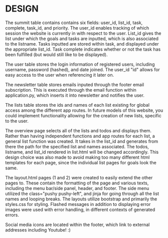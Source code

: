 # DESIGN

The summit table contains contains six fields: user_id, list_id, task, complete, task_id, and priority.
The user_id enables tracking of which session the website is currently in with respect to the user.
List_id gives the list under which the goals and tasks are inputted, which is also associated to the listname.
Tasks inputted are stored within task, and displayed under the appropriate list_id.
Task complete indicates whether or not the task has been fulfilled (but would still like to be displayed).

The user table stores the login information of registered users, including username, password (hashed), and date joined.
The user_id "id" allows for easy access to the user when referencing it later on.

The newsletter table stores emails inputed through the footer email subscription.
This is executed through the email function within application.py, which inserts it into newsletter and notifies the user.

The lists table stores the ids and names of each list existing for global access among the different app routes. In future
models of this website, you could implement functionality allowing for the creation of new lists, specific to the user.

The overview page selects all of the lists and todos and displays them.
Rather than having independent functions and app routes for each list, a general list function was created.
It takes in the list_id and generates from there the path for the specified list and names associated.
The todos, listname, and list_id rendered in list.html will be changed accordingly.
This design choice was also made to avoid making too many different html templates for each page, since the individual list pages for goals look the same.

The layout.html pages (1 and 2) were created to easily extend the other pages to.
These contain the formatting of the page and various texts, including the menu bar/side panel, header, and footer.
The side menu utilized the class="pushy pushy-left", and jinja for going through all the list names and looping breaks.
The layouts utilize bootstrap and primarily the styles.css for styling.
Flashed messages in addition to displaying error images were used with error handling, in different contexts of generated errors.

Social media icons are located within the footer, which link to external addresses including Youtube! :)
